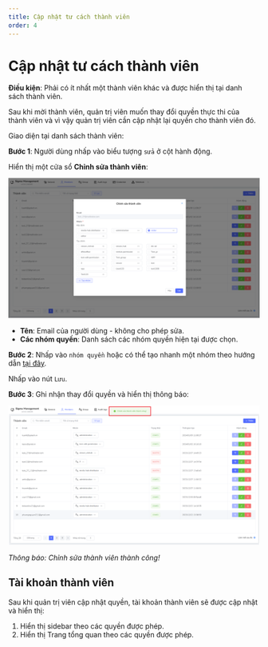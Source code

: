 ```yaml
---
title: Cập nhật tư cách thành viên
order: 4
---
```


# Cập nhật tư cách thành viên
**Điều kiện**: Phải có ít nhất một thành viên khác và được hiển thị tại danh sách thành viên.

Sau khi mời thành viên, quản trị viên muốn thay đổi quyền thực thi của thành viên và vì vậy quản trị viên cần cập nhật lại quyền cho thành viên đó.

Giao diện tại danh sách thành viên:

**Bước 1**: Người dùng nhấp vào biểu tượng `sửa` ở cột hành động.

Hiển thị một cửa sổ **Chỉnh sửa thành viên**:

![Chỉnh sửa thành viên](/docs/images/streaming-platform/app-management/02-member/pop-up/edit.png)

- **Tên**: Email của người dùng - không cho phép sửa.
- **Các nhóm quyền**: Danh sách các nhóm quyền hiện tại được chọn.

**Bước 2**: Nhấp vào `nhóm quyền` hoặc có thể tạo nhanh một nhóm theo hướng dẫn [tại đây]().

Nhấp vào nút `Lưu`.

**Bước 3**: Ghi nhận thay đổi quyền và hiển thị thông báo:

![Chỉnh sửa thành viên thành công](/docs/images/streaming-platform/app-management/02-member/message/edit.png)

*Thông báo: Chỉnh sửa thành viên thành công!*

## Tài khoản thành viên
Sau khi quản trị viên cập nhật quyền, tài khoản thành viên sẽ được cập nhật và hiển thị:

1. Hiển thị sidebar theo các quyền được phép.
2. Hiển thị Trang tổng quan theo các quyền được phép.




